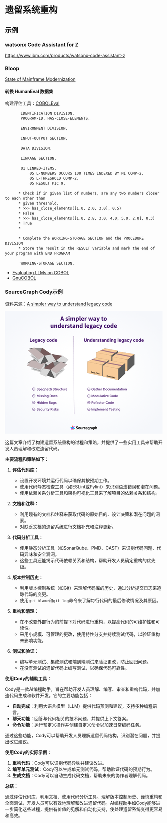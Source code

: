 # 遗留系统重构

## 示例

### watsonx Code Assistant for Z

https://www.ibm.com/products/watsonx-code-assistant-z


### Bloop

[State of Mainframe Modernization](https://www.kyndryl.com/us/en/campaign/state-of-mainframe-modernization)

#### 转换 HumanEval 数据集

构建评估工具：[COBOLEval](https://github.com/BloopAI/cobolEval)

```cobol
       IDENTIFICATION DIVISION.
       PROGRAM-ID. HAS-CLOSE-ELEMENTS.

       ENVIRONMENT DIVISION.

       INPUT-OUTPUT SECTION.

       DATA DIVISION.

       LINKAGE SECTION.

       01 LINKED-ITEMS.
           05 L-NUMBERS OCCURS 100 TIMES INDEXED BY NI COMP-2.
           05 L-THRESHOLD COMP-2.
           05 RESULT PIC 9.

      * Check if in given list of numbers, are any two numbers closer to each other than
      * given threshold.
      * >>> has_close_elements([1.0, 2.0, 3.0], 0.5)
      * False
      * >>> has_close_elements([1.0, 2.8, 3.0, 4.0, 5.0, 2.0], 0.3)
      * True
      *

      * Complete the WORKING-STORAGE SECTION and the PROCEDURE DIVISION
      * Store the result in the RESULT variable and mark the end of your program with END PROGRAM

       WORKING-STORAGE SECTION.
```

- [Evaluating LLMs on COBOL](https://bloop.ai/blog/evaluating-llms-on-cobol)
- [GnuCOBOL](https://gnucobol.sourceforge.io/)

### SourceGraph Cody示例

资料来源：[A simpler way to understand legacy code](https://sourcegraph.com/blog/a-simpler-way-to-understand-legacy-code)

![](images/aise-legacy-cod.png)

这篇文章介绍了构建遗留系统重构的过程和策略，并提供了一些实用工具来帮助开发人员理解和改进遗留代码。

**主要流程和策略如下：**

1. **评估代码库：**
    - 设置开发环境并运行代码以确保其按预期工作。
    - 使用代码静态检查工具（如ESLint或Pylint）来识别语法错误和潜在问题。
    - 使用依赖关系分析工具和架构可视化工具来了解项目的依赖关系和结构。

2. **文档和注释：**
    - 利用现有的文档和注释来获取代码的原始目的、设计决策和潜在问题的洞察。
    - 对缺乏文档的遗留系统进行文档补充和注释更新。

3. **代码分析工具：**
    - 使用静态分析工具（如SonarQube、PMD、CAST）来识别代码问题、代码异味和安全漏洞。
    - 这些工具还能揭示代码依赖关系和结构，帮助开发人员确定重构的优先级。

4. **版本控制历史：**
    - 利用版本控制系统（如Git）来理解代码库的历史，通过分析提交日志来追踪代码的变更。
    - 使用`git blame`和`git log`命令来了解每行代码的最后修改情况及其原因。

5. **重构和清理：**
    - 在不改变外部行为的前提下对代码进行重构，以提高代码的可维护性和可读性。
    - 采用小规模、可管理的更改，使用特性分支并持续测试代码，以验证重构未影响功能。

6. **测试和验证：**
    - 编写单元测试、集成测试和端到端测试来验证更改，防止回归问题。
    - 在没有测试的遗留代码上编写测试，以确保代码可靠性。

**使用Cody的辅助工具：**

Cody是一款AI编程助手，旨在帮助开发人员理解、编写、审查和重构代码，并加速代码生成和软件开发。它的主要功能包括：

- **自动完成**：利用大语言模型（LLM）提供代码预测和建议，支持多种编程语言。
- **聊天功能**：回答与代码相关的技术问题，并提供上下文答案。
- **命令功能**：运行预定义操作并创建自定义命令以加速日常编码任务。

通过这些功能，Cody可以帮助开发人员理解遗留代码结构，识别潜在问题，并提出改进建议。

**使用Cody的实际示例：**

1. **重构代码**：Cody可以识别代码异味并建议改进。
2. **编写单元测试**：Cody可以生成单元测试代码，帮助验证代码的预期行为。
3. **生成文档**：Cody可以自动生成代码文档，帮助未来的协作者理解代码。

**总结：**

通过评估代码库、利用文档、使用代码分析工具、理解版本控制历史、谨慎重构和全面测试，开发人员可以有效地理解和改进遗留代码。AI编程助手如Cody能够进一步简化这些过程，提供有价值的见解和自动化支持，使处理遗留系统变得更容易和高效。

